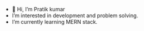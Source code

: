 - 👋 Hi, I’m Pratik kumar
- I’m interested in development and problem solving.
- I’m currently learning MERN stack.
